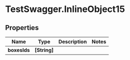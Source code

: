 # TestSwagger.InlineObject15

## Properties

Name | Type | Description | Notes
------------ | ------------- | ------------- | -------------
**boxesIds** | **[String]** |  | 


